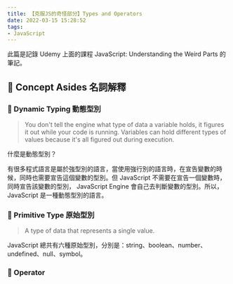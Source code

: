 ```yaml
---
title: 【克服JS的奇怪部分】Types and Operators
date: 2022-03-15 15:28:52
tags:
- JavaScript
---
```


此篇是記錄 Udemy 上面的課程 JavaScript: Understanding the Weird Parts 的筆記。

<!-- more -->

## 🐳 Concept Asides 名詞解釋

### 🦀 Dynamic Typing 動態型別

> You don't tell the engine what type of data a variable holds, it figures it out while your code is running.
> Variables can hold different types of values because it's all figured out during execution.

什麼是動態型別？

有很多程式語言是屬於強型別的語言，當使用強行別的語言時，在宣告變數的時候，同時也需要宣告這個變數的型別。但 JavaScript 不需要在宣告一個變數時，同時宣告該變數的型別， JavaScript Engine 會自己去判斷變數的型別。所以，JavaScript 是一種動態型別的語言。

### 🦀 Primitive Type 原始型別

> A type of data that represents a single value.

JavaScript 總共有六種原始型別，分別是：string、boolean、number、undefined、null、symbol。

### 🦀 Operator
